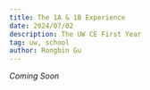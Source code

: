 ```yaml
---
title: The 1A & 1B Experience
date: 2024/07/02
description: The UW CE First Year
tag: uw, school
author: Rongbin Gu
---
```


*Coming Soon*